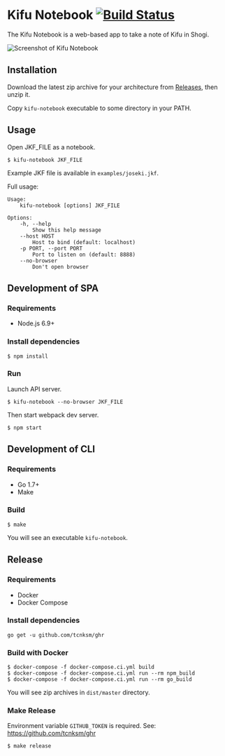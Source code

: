 # Kifu Notebook [![Build Status](https://travis-ci.org/orangain/kifu-notebook.svg?branch=master)](https://travis-ci.org/orangain/kifu-notebook)

The Kifu Notebook is a web-based app to take a note of Kifu in Shogi.

![Screenshot of Kifu Notebook](https://raw.githubusercontent.com/orangain/kifu-notebook/master/doc/screenshot.png)

## Installation

Download the latest zip archive for your architecture from [Releases](https://github.com/orangain/kifu-notebook/releases), then unzip it.

Copy `kifu-notebook` executable to some directory in your PATH.

## Usage

Open JKF_FILE as a notebook.

```
$ kifu-notebook JKF_FILE
```

Example JKF file is available in `examples/joseki.jkf`.

Full usage:

```
Usage:
    kifu-notebook [options] JKF_FILE

Options:
    -h, --help
        Show this help message
    --host HOST
        Host to bind (default: localhost)
    -p PORT, --port PORT
        Port to listen on (default: 8888)
    --no-browser
        Don't open browser
```

## Development of SPA

### Requirements

* Node.js 6.9+

### Install dependencies

```
$ npm install
```

### Run

Launch API server.

```
$ kifu-notebook --no-browser JKF_FILE
```

Then start webpack dev server.

```
$ npm start
```

## Development of CLI

### Requirements

* Go 1.7+
* Make

### Build

```
$ make
```

You will see an executable `kifu-notebook`.

## Release

### Requirements

* Docker
* Docker Compose

### Install dependencies

```
go get -u github.com/tcnksm/ghr
```

### Build with Docker

```
$ docker-compose -f docker-compose.ci.yml build
$ docker-compose -f docker-compose.ci.yml run --rm npm_build
$ docker-compose -f docker-compose.ci.yml run --rm go_build
```

You will see zip archives in `dist/master` directory.

### Make Release

Environment variable `GITHUB_TOKEN` is required. See: https://github.com/tcnksm/ghr

```
$ make release
```
